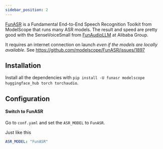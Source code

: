 ```yaml
---
sidebar_position: 2
---
```



[FunASR](https://github.com/modelscope/FunASR?tab=readme-ov-file) is a Fundamental End-to-End Speech Recognition Toolkit from ModelScope that runs many ASR models. The result and speed are pretty good with the SenseVoiceSmall from [FunAudioLLM](https://github.com/FunAudioLLM/SenseVoice) at Alibaba Group.

It requires an internet connection on launch _even if the models are locally available_. See https://github.com/modelscope/FunASR/issues/1897

## Installation

Install all the dependencies with `pip install -U funasr modelscope huggingface_hub torch torchaudio`.


## Configuration

#### Switch to FunASR

Go to `conf.yaml` and set the `ASR_MODEL` to `FunASR`.

Just like this

~~~yaml
ASR_MODEL: "FunASR"
~~~








